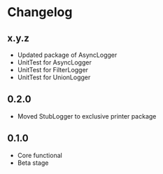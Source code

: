 Changelog
=========
x.y.z
-----
- Updated package of AsyncLogger
- UnitTest for AsyncLogger
- UnitTest for FilterLogger
- UnitTest for UnionLogger

0.2.0
-----
- Moved StubLogger to exclusive printer package

0.1.0
-----
- Core functional
- Beta stage